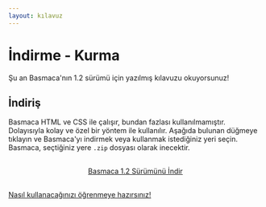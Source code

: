 ```yaml
---
layout: kılavuz
---
```


# İndirme - Kurma

<div class="bilgilik (1/1)">
    Şu an Basmaca'nın 1.2 sürümü için yazılmış kılavuzu okuyorsunuz!
</div>

## İndiriş

Basmaca HTML ve CSS ile çalışır, bundan fazlası kullanılmamıştır. Dolayısıyla kolay ve özel bir yöntem ile kullanılır. Aşağıda bulunan düğmeye tıklayın ve Basmaca'yı indirmek veya kullanmak istediğiniz yeri seçin. Basmaca, seçtiğiniz yere `.zip` dosyası olarak inecektir.

<p style="width: 100%; text-align: center; margin: 30px 0px">
    <a class="düğme" href="https://github.com/data-deveb/basmaca/archive/refs/tags/1.2s.zip">Basmaca 1.2 Sürümünü
        İndir</a>
</p>

<a href="basmaca/{{ site.url | relative_path }}/{{ 'kılavuz' | url_encode }}/{{ 'kullanma_kılavuzu' | url_encode}}">Nasıl kullanacağınızı öğrenmeye hazırsınız!</a>

